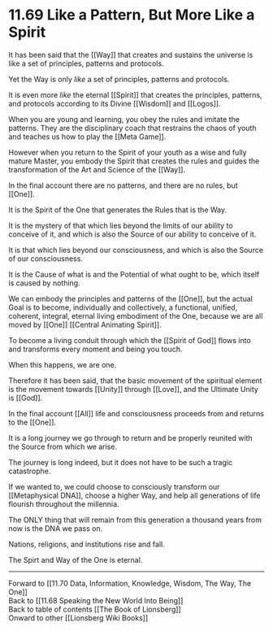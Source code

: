 # 11.69 Like a Pattern, But More Like a Spirit

It has been said that the [[Way]] that creates and sustains the universe is like a set of principles, patterns and protocols.

Yet the Way is only *like* a set of principles, patterns and protocols.

It is even more *like* the eternal [[Spirit]] that creates the principles, patterns, and protocols according to its Divine [[Wisdom]] and [[Logos]]. 

When you are young and learning, you obey the rules and imitate the patterns. They are the disciplinary coach that restrains the chaos of youth and teaches us how to play the [[Meta Game]].

However when you return to the Spirit of your youth as a wise and fully mature Master, you embody the Spirit that creates the rules and guides the transformation of the Art and Science of the [[Way]].

In the final account there are no patterns, and there are no rules, but [[One]].

It is the Spirit of the One that generates the Rules that is the Way.

It is the mystery of that which lies beyond the limits of our ability to conceive of it, and which is also the Source of our ability to conceive of it.

It is that which lies beyond our consciousness, and which is also the Source of our consciousness.

It is the Cause of what is and the Potential of what ought to be, which itself is caused by nothing.

We can embody the principles and patterns of the [[One]], but the actual Goal is to become, individually and collectively, a functional, unified, coherent, integral, eternal living embodiment of the One, because we are all moved by [[One]] [[Central Animating Spirit]].

To become a living conduit through which the [[Spirit of God]] flows into and transforms every moment and being you touch.

When this happens, we are one.

Therefore it has been said, that the basic movement of the spiritual element is the movement towards [[Unity]] through [[Love]], and the Ultimate Unity is [[God]].  

In the final account [[All]] life and consciousness proceeds from and returns to the [[One]].

It is a long journey we go through to return and be properly reunited with the Source from which we arise.

The journey is long indeed, but it does not have to be such a tragic catastrophe.

If we wanted to, we could choose to consciously transform our [[Metaphysical DNA]], choose a higher Way, and help all generations of life flourish throughout the millennia.

The ONLY thing that will remain from this generation a thousand years from now is the DNA we pass on.

Nations, religions, and institutions rise and fall.

The Spirt and Way of the One is eternal.

___

Forward to [[11.70 Data, Information, Knowledge, Wisdom, The Way, The One]]  
Back to [[11.68 Speaking the New World Into Being]]  
Back to table of contents [[The Book of Lionsberg]]  
Onward to other [[Lionsberg Wiki Books]]  
